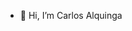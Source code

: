 - 👋 Hi, I’m Carlos Alquinga

        

<!---
Karling23/Karling23 is a ✨ special ✨ repository because its `README.md` (this file) appears on your GitHub profile.
You can click the Preview link to take a look at your changes.
--->
